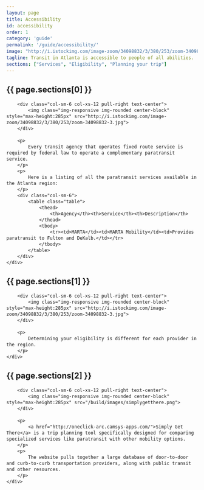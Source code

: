```yaml
---
layout: page
title: Accessibility
id: accessibility
order: 1
category: 'guide'
permalink: '/guide/accessibility/'
image: "http://i.istockimg.com/image-zoom/34098832/3/380/253/zoom-34098832-3.jpg"
tagline: Transit in Atlanta is accessible to people of all abilities.  Paratransit, as well as most fixed route (i.e., bus and train) service, is available to eligible seniors and persons with disabilities.
sections: ["Services", "Eligibility", "Planning your trip"]
---
```


<div class="row">
	<div class="col-sm-12">
		<h2 id="{{ page.sections[0] | slugify }}">{{ page.sections[0] }}</h2>


		<div class="col-sm-6 col-xs-12 pull-right text-center">
			<img class="img-responsive img-rounded center-block" style="max-height:285px" src="http://i.istockimg.com/image-zoom/34098832/3/380/253/zoom-34098832-3.jpg">
		</div>

		<p>
			Every transit agency that operates fixed route service is required by federal law to operate a complementary paratransit service.
		</p>
		<p>
			Here is a listing of all the paratransit services available in the Atlanta region:
		</p>
		<div class="col-sm-6">
			<table class="table">
				<thead>
					<th>Agency</th><th>Service</th><th>Description</th>
				</thead>
				<tbody>
					<tr><td>MARTA</td><td>MARTA Mobility</td><td>Provides paratransit to Fulton and DeKalb.</td></tr>
				</tbody>
			</table>
		</div>
	</div>
</div>

<div class="row">
	<div class="col-sm-12">
		<h2 id="{{ page.sections[1] | slugify }}">{{ page.sections[1] }}</h2>


		<div class="col-sm-6 col-xs-12 pull-right text-center">
			<img class="img-responsive img-rounded center-block" style="max-height:285px" src="http://i.istockimg.com/image-zoom/34098832/3/380/253/zoom-34098832-3.jpg">
		</div>

		<p>
			Determining your eligibility is different for each provider in the region.
		</p>
	</div>
</div>

<div class="row">
	<div class="col-sm-12">
		<h2 id="{{ page.sections[2] | slugify }}">{{ page.sections[2] }}</h2>


		<div class="col-sm-6 col-xs-12 pull-right text-center">
			<img class="img-responsive img-rounded center-block" style="max-height:285px" src="/build/images/simplygetthere.png">
		</div>

		<p>
			<a href="http://oneclick-arc.camsys-apps.com/">Simply Get There</a> is a trip planning tool specifically designed for comparing specialized services like paratransit with other mobility options.
		</p>
		<p>
			The website pulls together a large database of door-to-door and curb-to-curb transportation providers, along with public transit and other resources.
		</p>
	</div>
</div>